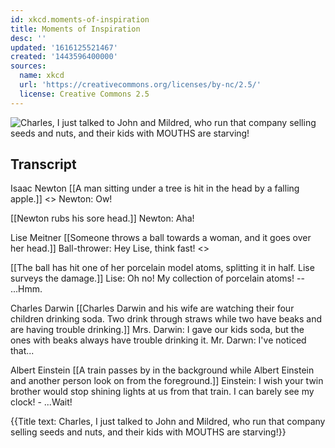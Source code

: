 ```yaml
---
id: xkcd.moments-of-inspiration
title: Moments of Inspiration
desc: ''
updated: '1616125521467'
created: '1443596400000'
sources:
  name: xkcd
  url: 'https://creativecommons.org/licenses/by-nc/2.5/'
  license: Creative Commons 2.5
---
```

![Charles, I just talked to John and Mildred, who run that company selling seeds and nuts, and their kids with MOUTHS are starving!](https://imgs.xkcd.com/comics/moments_of_inspiration.png)

## Transcript
Isaac Newton
[[A man sitting under a tree is hit in the head by a falling apple.]]
<<BONK>>
Newton: Ow!

[[Newton rubs his sore head.]]
Newton: Aha!

Lise Meitner
[[Someone throws a ball towards a woman, and it goes over her head.]]
Ball-thrower: Hey Lise, think fast!
<<CRASH>>

[[The ball has hit one of her porcelain model atoms, splitting it in half. Lise surveys the damage.]]
Lise: Oh no! My collection of porcelain atoms! -- 
...Hmm.


Charles Darwin
[[Charles Darwin and his wife are watching their four children drinking soda. Two drink through straws while two have beaks and are having trouble drinking.]]
Mrs. Darwin: I gave our kids soda, but the ones with beaks always have trouble drinking it.
Mr. Darwn: I've noticed that...

Albert Einstein
[[A train passes by in the background while Albert Einstein and another person look on from the foreground.]]
Einstein: I wish your twin brother would stop shining lights at us from that train. I can barely see my clock! - 
...Wait!


{{Title text: Charles, I just talked to John and Mildred, who run that company selling seeds and nuts, and their kids with MOUTHS are starving!}}
